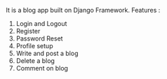 It is a blog app built on Django Framework.
Features :
  1. Login and Logout
  2. Register
  3. Password Reset
  4. Profile setup
  5. Write and post a blog
  6. Delete a blog
  7. Comment on blog

